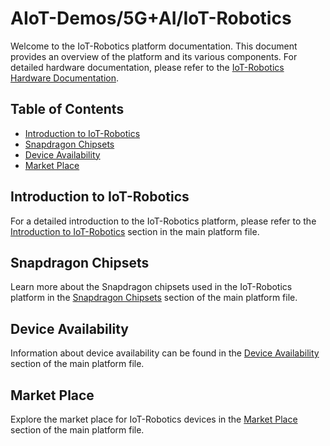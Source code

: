 # AIoT-Demos/5G+AI/IoT-Robotics

Welcome to the IoT-Robotics platform documentation. This document provides an overview of the platform and its various components. For detailed hardware documentation, please refer to the [IoT-Robotics Hardware Documentation](../../Hardware/IoT-Robotics.md).

## Table of Contents
- [Introduction to IoT-Robotics](#introduction-to-iot-robotics)
- [Snapdragon Chipsets](#snapdragon-chipsets)
- [Device Availability](#device-availability)
- [Market Place](#market-place)

## Introduction to IoT-Robotics
For a detailed introduction to the IoT-Robotics platform, please refer to the [Introduction to IoT-Robotics](../../Hardware/IoT-Robotics.md#introduction-to-iot-robotics) section in the main platform file.

## Snapdragon Chipsets
Learn more about the Snapdragon chipsets used in the IoT-Robotics platform in the [Snapdragon Chipsets](../../Hardware/IoT-Robotics.md#snapdragon-chipsets) section of the main platform file.

## Device Availability
Information about device availability can be found in the [Device Availability](../../Hardware/IoT-Robotics.md#device-availability) section of the main platform file.

## Market Place
Explore the market place for IoT-Robotics devices in the [Market Place](../../Hardware/IoT-Robotics.md#market-place) section of the main platform file.